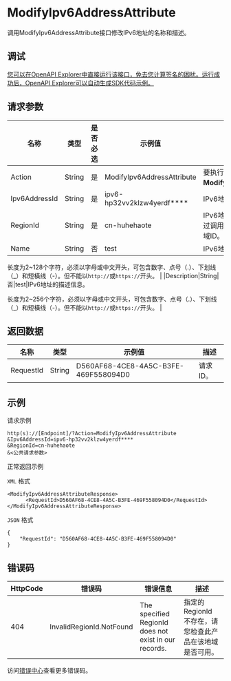 # ModifyIpv6AddressAttribute

调用ModifyIpv6AddressAttribute接口修改IPv6地址的名称和描述。

## 调试

[您可以在OpenAPI Explorer中直接运行该接口，免去您计算签名的困扰。运行成功后，OpenAPI Explorer可以自动生成SDK代码示例。](https://api.aliyun.com/#product=Vpc&api=ModifyIpv6AddressAttribute&type=RPC&version=2016-04-28)

## 请求参数

|名称|类型|是否必选|示例值|描述|
|--|--|----|---|--|
|Action|String|是|ModifyIpv6AddressAttribute|要执行的操作，取值：**ModifyIpv6AddressAttribute**。 |
|Ipv6AddressId|String|是|ipv6-hp32vv2klzw4yerdf\*\*\*\*|IPv6地址的实例ID。 |
|RegionId|String|是|cn-huhehaote|IPv6地址所在的地域。您可以通过调用[DescribeRegions](~~36063~~)获取地域ID。 |
|Name|String|否|test|IPv6地址的名称。

 长度为2~128个字符，必须以字母或中文开头，可包含数字、点号（.）、下划线（\_）和短橫线（-）。但不能以`http://`或`https://`开头。 |
|Description|String|否|test|IPv6地址的描述信息。

 长度为2~256个字符，必须以字母或中文开头，可包含数字、点号（.）、下划线（\_）和短橫线（-）。但不能以`http://`或`https://`开头。 |

## 返回数据

|名称|类型|示例值|描述|
|--|--|---|--|
|RequestId|String|D560AF68-4CE8-4A5C-B3FE-469F558094D0|请求ID。 |

## 示例

请求示例

```
http(s)://[Endpoint]/?Action=ModifyIpv6AddressAttribute
&Ipv6AddressId=ipv6-hp32vv2klzw4yerdf****
&RegionId=cn-huhehaote
&<公共请求参数>
```

正常返回示例

`XML` 格式

```
<ModifyIpv6AddressAttributeResponse>
	  <RequestId>D560AF68-4CE8-4A5C-B3FE-469F558094D0</RequestId>
</ModifyIpv6AddressAttributeResponse>
```

`JSON` 格式

```
{
	"RequestId": "D560AF68-4CE8-4A5C-B3FE-469F558094D0"
}
```

## 错误码

|HttpCode|错误码|错误信息|描述|
|--------|---|----|--|
|404|InvalidRegionId.NotFound|The specified RegionId does not exist in our records.|指定的 RegionId 不存在，请您检查此产品在该地域是否可用。|

访问[错误中心](https://error-center.alibabacloud.com/status/product/Vpc)查看更多错误码。

